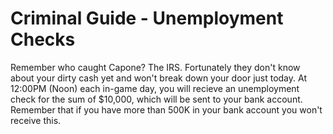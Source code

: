# Criminal Guide - Unemployment Checks

Remember who caught Capone? The IRS. Fortunately they don't know about your dirty cash yet and won't break down your door just today. 
At 12:00PM (Noon) each in-game day, you will recieve an unemployment check for the sum of $10,000, which will be sent to your bank account. 
Remember that if you have more than 500K in your bank account you won't receive this.